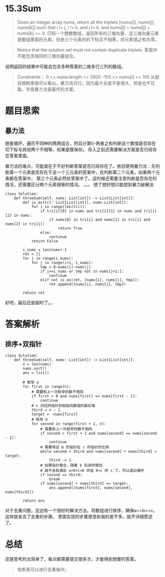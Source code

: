 # 15.3Sum 
>Given an integer array nums, return all the triplets [nums[i], nums[j], nums[k]] such that i != j, i != k, and j != k, and nums[i] + nums[j] + nums[k] == 0.
已知一个整数数组，返回所有的三维向量，这三维向量元素是数组里面的元素，但是三个元素的的下标互不相等，却元素值之和为零。

>Notice that the solution set must not contain duplicate triplets.
答案中不能包含相同的三维向量组合。

说明返回的结果中可能会包含多种答案的二维多行三列的数组。
> Constraints：
0 <= nums.length <= 3000
-105 <= nums[i] <= 105
从题目限制里面可以看出，暴力法可行。因为最大长度不是很大，但是也不可取。毕竟暴力法是最坏的方案。

# 题目思索
## 暴力法
嵌套循环，遍历不同种的两两组合，然后计算0-两者之和判断这个数值是否存在切下标与其他两个不相等。如果是既保存。
存入之前还需要解决方案是否已经存在答案里面。

暴力法的难点，可能就在于不好判断答案是否已经存在了。依旧使用暴力法：先判断第一个元素是否存在于这一个三元素的答案中，在判断第二个元素。如果两个元素都在答案中， 第三个元素必然处答案中了。这时候还需要注意判断是否存在的情况，还需要区分两个元素相等的情况。
。。。
想了想好想只能想到暴力破解法
```python3
class Solution:
    def threeSum(self, nums: List[int]) -> List[List[int]]:
        def is_ex(tri: List[List[int]], nums:List[int]):
            for i in range(len(tri)):
                if tri[i][0] in nums and tri[i][1] in nums and tri[i][2] in nums:
                    if nums[0] in tri[i] and nums[1] in tri[i] and nums[2] in tri[i]:
                        return True
                else:
                    continue
            return False
                
        i_nums = len(nums)-1
        ret = []
        for i in range(i_nums):
            for j in range(i+1, i_nums):
                tmp = 0-nums[i]-nums[j]
                if j>=i_nums or tmp not in nums[j+1:]:
                    continue
                elif not is_ex(ret, [nums[i], nums[j], tmp]):
                    ret.append([nums[i], nums[j], tmp])
                
        return ret
```
好吧，最后还是超时了。。
# 答案解析
## 排序+双指针
```python3
class Solution:
    def threeSum(self, nums: List[int]) -> List[List[int]]:
        n = len(nums)
        nums.sort()
        ans = list()
        
        # 枚举 a
        for first in range(n):
            # 需要和上一次枚举的数不相同
            if first > 0 and nums[first] == nums[first - 1]:
                continue
            # c 对应的指针初始指向数组的最右端
            third = n - 1
            target = -nums[first]
            # 枚举 b
            for second in range(first + 1, n):
                # 需要和上一次枚举的数不相同
                if second > first + 1 and nums[second] == nums[second - 1]:
                    continue
                # 需要保证 b 的指针在 c 的指针的左侧
                while second < third and nums[second] + nums[third] > target:
                    third -= 1
                # 如果指针重合，随着 b 后续的增加
                # 就不会有满足 a+b+c=0 并且 b<c 的 c 了，可以退出循环
                if second == third:
                    break
                if nums[second] + nums[third] == target:
                    ans.append([nums[first], nums[second], nums[third]])
        
        return ans
```
对于去重问题，这边有一个很好的解决方法。将数组进行排序，确保a>=b>=c。
这样就省去了去重的步骤。
里面实现的步骤感觉和我的差不多。就不详细赘述了。

# 总结
还是思考的太简单了，每次都需要提交很多次，才能得到想要的答案。
>哈希表可以进行去重操作。